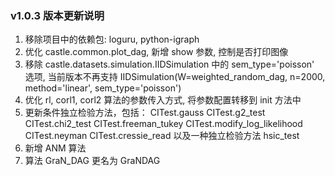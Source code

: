 ### v1.0.3 版本更新说明

1. 移除项目中的依赖包: loguru, python-igraph
2. 优化 castle.common.plot_dag, 新增 show 参数, 控制是否打印图像
3. 移除 castle.datasets.simulation.IIDSimulation 中的 sem_type='poisson' 选项, 当前版本不再支持 IIDSimulation(W=weighted_random_dag, n=2000, method='linear', sem_type='poisson')
4. 优化 rl, corl1, corl2 算法的参数传入方式, 将参数配置转移到 init 方法中
5. 更新条件独立检验方法，包括：
CITest.gauss
CITest.g2_test
CITest.chi2_test
CITest.freeman_tukey
CITest.modify_log_likelihood
CITest.neyman
CITest.cressie_read
以及一种独立检验方法 hsic_test
6. 新增 ANM 算法
7. 算法 GraN_DAG 更名为 GraNDAG
